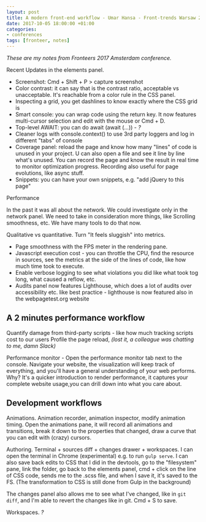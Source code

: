 ```yaml
---
layout: post
title: A modern front-end workflow - Umar Hansa - Front-trends Warsaw 2017
date: 2017-10-05 18:00:00 +01:00
categories:
- conferences
tags: [fronteer, notes]
---
```


_These are my notes from Fronteers 2017 Amsterdam conference._

Recent Updates in the elements panel.

- Screenshot: Cmd + Shift + P > capture screenshot
- Color contrast: it can say that is the contrast ratio, acceptable vs unacceptable. It's reachable from a color rule in the CSS panel.
- Inspecting a grid, you get dashlines to know exactly where the CSS grid is
- Smart console: you can wrap code using the return key. It now features multi-cursor selection and edit with the mouse or Cmd + D.
- Top-level AWAIT: you can do await (await (...)) - _?_
- Cleaner logs with console.context() to use 3rd party loggers and log in different "tabs" of console
- Coverage panel: reload the page and know how many "lines" of code is unused in your project. U can also open a file and see it line by line what's unused. You can record the page and know the result in real time to monitor optimization progress. Recording also useful for page evolutions, like async stuff.
- Snippets: you can have your own snippets, e.g. "add jQuery to this page"

Performance

In the past it was all about the network. We could investigate only in the network panel. We need to take in consideration more things, like Scrolling smoothness, etc. We have many tools to do that now.

Qualitative vs quantitative. Turn "It feels sluggish" into metrics.

- Page smoothness with the FPS meter in the rendering pane. 
- Javascript execution cost - you can throttle the CPU, find the resource in sources, see the metrics at the side of the lines of code, like how much time took to execute.
- Enable verbose logging to see what violations you did like what took tog long, what caused a reflow, etc.
- Audits panel now features Lighthouse, which does a lot of audits over accessibility etc. like best practice - lighthouse is now featured also in the webpagetest.org website

## A 2 minutes performance workflow

Quantify damage from third-party scripts - like how much tracking scripts cost to our users
Profile the page reload, _(lost it, a colleague was chatting to me, damn Slack)_

Performance monitor - Open the performance monitor tab next to the console. Navigate your website, the visualization will keep track of everything, and you'll have a general understanding of your web performs. Why? It's a quicker introduction to render performance, it captures your complete website usage,you can drill down into what you care about.

## Development workflows

Animations. Animation recorder, animation inspector, modify animation timing.
Open the animations pane, it will record all animations and transitions, break it down to the properties that changed, draw a curve that you can edit with (crazy) cursors.

Authoring. Terminal + sources diff + changes drawer + workspaces. I can open the terminal in Chrome (experimental) e.g. to run `gulp serve`. I can also save back edits to CSS that I did in the devtools, go to the "filesystem" pane, link the folder, go back to the elements panel, cmd + click on the line of CSS code, sends me to the .scss file, and when I save it, it's saved to the FS. (The transformation to CSS is still done from Gulp in the background)

The changes panel also allows me to see what I've changed, like in `git diff`, and I'm able to revert the changes like in git. Cmd + S to save.

Workspaces. _?_


